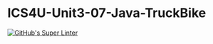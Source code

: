 # ICS4U-Unit3-07-Java-TruckBike

[![GitHub's Super Linter](https://github.com/haokai-li/ICS4U-Unit3-07-Java-TruckBike/workflows/GitHub's%20Super%20Linter/badge.svg)](https://github.com/haokai-li/ICS4U-Unit3-07-Java-TruckBike/actions)
